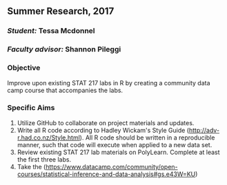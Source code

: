 ## Summer Research, 2017

### _Student:_ Tessa Mcdonnel
### _Faculty advisor:_ Shannon Pileggi

### Objective
Improve upon existing STAT 217 labs in R by creating a community data camp course that accompanies the labs.

### Specific Aims
1.  Utilize GitHub to collaborate on project materials and updates.
2.  Write all R code according to Hadley Wickam's Style Guide (http://adv-r.had.co.nz/Style.html).  All R code should be written in a reproducible manner, such that code will execute when applied to a new data set. 
3.  Review existing STAT 217 lab materials on PolyLearn.  Complete at least the first three labs.
4.  Take the   (https://www.datacamp.com/community/open-courses/statistical-inference-and-data-analysis#gs.e43W=KU)
